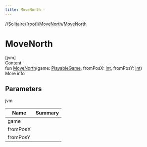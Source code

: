 ```yaml
---
title: MoveNorth -
---
```

//[Solitaire](../../index.md)/[[root]](../index.md)/[MoveNorth](index.md)/[MoveNorth](-move-north.md)



# MoveNorth  
[jvm]  
Content  
fun [MoveNorth](-move-north.md)(game: [PlayableGame](../-playable-game/index.md), fromPosX: [Int](https://kotlinlang.org/api/latest/jvm/stdlib/kotlin/-int/index.html), fromPosY: [Int](https://kotlinlang.org/api/latest/jvm/stdlib/kotlin/-int/index.html))  
More info  


## Parameters  
  
jvm  
  
|  Name|  Summary| 
|---|---|
| <a name="/MoveNorth/MoveNorth/#PlayableGame#kotlin.Int#kotlin.Int/PointingToDeclaration/"></a>game| <a name="/MoveNorth/MoveNorth/#PlayableGame#kotlin.Int#kotlin.Int/PointingToDeclaration/"></a>
| <a name="/MoveNorth/MoveNorth/#PlayableGame#kotlin.Int#kotlin.Int/PointingToDeclaration/"></a>fromPosX| <a name="/MoveNorth/MoveNorth/#PlayableGame#kotlin.Int#kotlin.Int/PointingToDeclaration/"></a>
| <a name="/MoveNorth/MoveNorth/#PlayableGame#kotlin.Int#kotlin.Int/PointingToDeclaration/"></a>fromPosY| <a name="/MoveNorth/MoveNorth/#PlayableGame#kotlin.Int#kotlin.Int/PointingToDeclaration/"></a>
  
  



